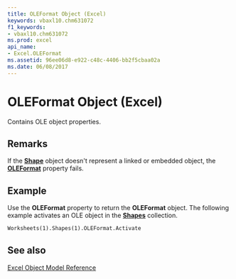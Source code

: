 ```yaml
---
title: OLEFormat Object (Excel)
keywords: vbaxl10.chm631072
f1_keywords:
- vbaxl10.chm631072
ms.prod: excel
api_name:
- Excel.OLEFormat
ms.assetid: 96ee06d8-e922-c48c-4406-bb2f5cbaa02a
ms.date: 06/08/2017
---
```



# OLEFormat Object (Excel)

Contains OLE object properties.


## Remarks

If the  **[Shape](Excel.Shape.md)** object doesn't represent a linked or embedded object, the **[OLEFormat](Excel.Shape.OLEFormat.md)** property fails.


## Example

Use the  **OLEFormat** property to return the **OLEFormat** object. The following example activates an OLE object in the **[Shapes](Excel.Shapes.md)** collection.


```vb
Worksheets(1).Shapes(1).OLEFormat.Activate
```


## See also


[Excel Object Model Reference](./overview/object-model-excel-vba-reference.md)


